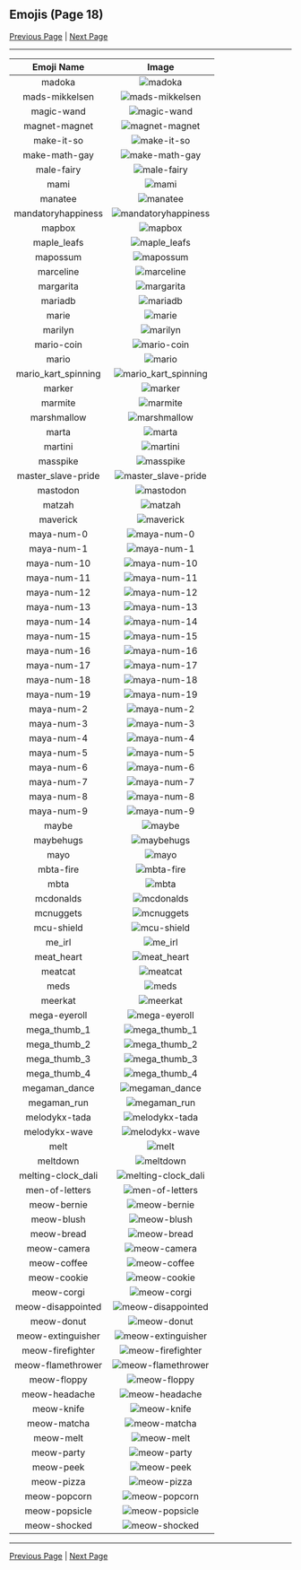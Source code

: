 
  ## Emojis (Page 18)

  [Previous Page](/docs/lgbtintech/page-m-0017.md)
   | [Next Page](/docs/lgbtintech/page-m-0019.md)

  <hr />

  |Emoji Name|Image|
  | :-: | :-: |
  |madoka| ![madoka](/emojis/lgbtintech/madoka.png)|
  |mads-mikkelsen| ![mads-mikkelsen](/emojis/lgbtintech/mads-mikkelsen.jpg)|
  |magic-wand| ![magic-wand](/emojis/lgbtintech/magic-wand.png)|
  |magnet-magnet| ![magnet-magnet](/emojis/lgbtintech/magnet-magnet.png)|
  |make-it-so| ![make-it-so](/emojis/lgbtintech/make-it-so.gif)|
  |make-math-gay| ![make-math-gay](/emojis/lgbtintech/make-math-gay.png)|
  |male-fairy| ![male-fairy](/emojis/lgbtintech/male-fairy.png)|
  |mami| ![mami](/emojis/lgbtintech/mami.png)|
  |manatee| ![manatee](/emojis/lgbtintech/manatee.jpg)|
  |mandatoryhappiness| ![mandatoryhappiness](/emojis/lgbtintech/mandatoryhappiness.jpg)|
  |mapbox| ![mapbox](/emojis/lgbtintech/mapbox.png)|
  |maple_leafs| ![maple_leafs](/emojis/lgbtintech/maple_leafs.png)|
  |mapossum| ![mapossum](/emojis/lgbtintech/mapossum.png)|
  |marceline| ![marceline](/emojis/lgbtintech/marceline.jpg)|
  |margarita| ![margarita](/emojis/lgbtintech/margarita.png)|
  |mariadb| ![mariadb](/emojis/lgbtintech/mariadb.png)|
  |marie| ![marie](/emojis/lgbtintech/marie.png)|
  |marilyn| ![marilyn](/emojis/lgbtintech/marilyn.jpg)|
  |mario-coin| ![mario-coin](/emojis/lgbtintech/mario-coin.png)|
  |mario| ![mario](/emojis/lgbtintech/mario.png)|
  |mario_kart_spinning| ![mario_kart_spinning](/emojis/lgbtintech/mario_kart_spinning.gif)|
  |marker| ![marker](/emojis/lgbtintech/marker.png)|
  |marmite| ![marmite](/emojis/lgbtintech/marmite.png)|
  |marshmallow| ![marshmallow](/emojis/lgbtintech/marshmallow.png)|
  |marta| ![marta](/emojis/lgbtintech/marta.png)|
  |martini| ![martini](/emojis/lgbtintech/martini.png)|
  |masspike| ![masspike](/emojis/lgbtintech/masspike.jpg)|
  |master_slave-pride| ![master_slave-pride](/emojis/lgbtintech/master_slave-pride.png)|
  |mastodon| ![mastodon](/emojis/lgbtintech/mastodon.png)|
  |matzah| ![matzah](/emojis/lgbtintech/matzah.png)|
  |maverick| ![maverick](/emojis/lgbtintech/maverick.png)|
  |maya-num-0| ![maya-num-0](/emojis/lgbtintech/maya-num-0.png)|
  |maya-num-1| ![maya-num-1](/emojis/lgbtintech/maya-num-1.png)|
  |maya-num-10| ![maya-num-10](/emojis/lgbtintech/maya-num-10.png)|
  |maya-num-11| ![maya-num-11](/emojis/lgbtintech/maya-num-11.png)|
  |maya-num-12| ![maya-num-12](/emojis/lgbtintech/maya-num-12.png)|
  |maya-num-13| ![maya-num-13](/emojis/lgbtintech/maya-num-13.png)|
  |maya-num-14| ![maya-num-14](/emojis/lgbtintech/maya-num-14.png)|
  |maya-num-15| ![maya-num-15](/emojis/lgbtintech/maya-num-15.png)|
  |maya-num-16| ![maya-num-16](/emojis/lgbtintech/maya-num-16.png)|
  |maya-num-17| ![maya-num-17](/emojis/lgbtintech/maya-num-17.png)|
  |maya-num-18| ![maya-num-18](/emojis/lgbtintech/maya-num-18.png)|
  |maya-num-19| ![maya-num-19](/emojis/lgbtintech/maya-num-19.png)|
  |maya-num-2| ![maya-num-2](/emojis/lgbtintech/maya-num-2.png)|
  |maya-num-3| ![maya-num-3](/emojis/lgbtintech/maya-num-3.png)|
  |maya-num-4| ![maya-num-4](/emojis/lgbtintech/maya-num-4.png)|
  |maya-num-5| ![maya-num-5](/emojis/lgbtintech/maya-num-5.png)|
  |maya-num-6| ![maya-num-6](/emojis/lgbtintech/maya-num-6.png)|
  |maya-num-7| ![maya-num-7](/emojis/lgbtintech/maya-num-7.png)|
  |maya-num-8| ![maya-num-8](/emojis/lgbtintech/maya-num-8.png)|
  |maya-num-9| ![maya-num-9](/emojis/lgbtintech/maya-num-9.png)|
  |maybe| ![maybe](/emojis/lgbtintech/maybe.png)|
  |maybehugs| ![maybehugs](/emojis/lgbtintech/maybehugs.png)|
  |mayo| ![mayo](/emojis/lgbtintech/mayo.png)|
  |mbta-fire| ![mbta-fire](/emojis/lgbtintech/mbta-fire.png)|
  |mbta| ![mbta](/emojis/lgbtintech/mbta.png)|
  |mcdonalds| ![mcdonalds](/emojis/lgbtintech/mcdonalds.png)|
  |mcnuggets| ![mcnuggets](/emojis/lgbtintech/mcnuggets.jpg)|
  |mcu-shield| ![mcu-shield](/emojis/lgbtintech/mcu-shield.png)|
  |me_irl| ![me_irl](/emojis/lgbtintech/me_irl.png)|
  |meat_heart| ![meat_heart](/emojis/lgbtintech/meat_heart.png)|
  |meatcat| ![meatcat](/emojis/lgbtintech/meatcat.png)|
  |meds| ![meds](/emojis/lgbtintech/meds.png)|
  |meerkat| ![meerkat](/emojis/lgbtintech/meerkat.png)|
  |mega-eyeroll| ![mega-eyeroll](/emojis/lgbtintech/mega-eyeroll.gif)|
  |mega_thumb_1| ![mega_thumb_1](/emojis/lgbtintech/mega_thumb_1.png)|
  |mega_thumb_2| ![mega_thumb_2](/emojis/lgbtintech/mega_thumb_2.png)|
  |mega_thumb_3| ![mega_thumb_3](/emojis/lgbtintech/mega_thumb_3.png)|
  |mega_thumb_4| ![mega_thumb_4](/emojis/lgbtintech/mega_thumb_4.png)|
  |megaman_dance| ![megaman_dance](/emojis/lgbtintech/megaman_dance.gif)|
  |megaman_run| ![megaman_run](/emojis/lgbtintech/megaman_run.gif)|
  |melodykx-tada| ![melodykx-tada](/emojis/lgbtintech/melodykx-tada.png)|
  |melodykx-wave| ![melodykx-wave](/emojis/lgbtintech/melodykx-wave.png)|
  |melt| ![melt](/emojis/lgbtintech/melt.gif)|
  |meltdown| ![meltdown](/emojis/lgbtintech/meltdown.png)|
  |melting-clock_dali| ![melting-clock_dali](/emojis/lgbtintech/melting-clock_dali.png)|
  |men-of-letters| ![men-of-letters](/emojis/lgbtintech/men-of-letters.png)|
  |meow-bernie| ![meow-bernie](/emojis/lgbtintech/meow-bernie.png)|
  |meow-blush| ![meow-blush](/emojis/lgbtintech/meow-blush.png)|
  |meow-bread| ![meow-bread](/emojis/lgbtintech/meow-bread.png)|
  |meow-camera| ![meow-camera](/emojis/lgbtintech/meow-camera.png)|
  |meow-coffee| ![meow-coffee](/emojis/lgbtintech/meow-coffee.png)|
  |meow-cookie| ![meow-cookie](/emojis/lgbtintech/meow-cookie.png)|
  |meow-corgi| ![meow-corgi](/emojis/lgbtintech/meow-corgi.png)|
  |meow-disappointed| ![meow-disappointed](/emojis/lgbtintech/meow-disappointed.png)|
  |meow-donut| ![meow-donut](/emojis/lgbtintech/meow-donut.png)|
  |meow-extinguisher| ![meow-extinguisher](/emojis/lgbtintech/meow-extinguisher.png)|
  |meow-firefighter| ![meow-firefighter](/emojis/lgbtintech/meow-firefighter.png)|
  |meow-flamethrower| ![meow-flamethrower](/emojis/lgbtintech/meow-flamethrower.png)|
  |meow-floppy| ![meow-floppy](/emojis/lgbtintech/meow-floppy.png)|
  |meow-headache| ![meow-headache](/emojis/lgbtintech/meow-headache.png)|
  |meow-knife| ![meow-knife](/emojis/lgbtintech/meow-knife.png)|
  |meow-matcha| ![meow-matcha](/emojis/lgbtintech/meow-matcha.png)|
  |meow-melt| ![meow-melt](/emojis/lgbtintech/meow-melt.png)|
  |meow-party| ![meow-party](/emojis/lgbtintech/meow-party.gif)|
  |meow-peek| ![meow-peek](/emojis/lgbtintech/meow-peek.png)|
  |meow-pizza| ![meow-pizza](/emojis/lgbtintech/meow-pizza.png)|
  |meow-popcorn| ![meow-popcorn](/emojis/lgbtintech/meow-popcorn.gif)|
  |meow-popsicle| ![meow-popsicle](/emojis/lgbtintech/meow-popsicle.png)|
  |meow-shocked| ![meow-shocked](/emojis/lgbtintech/meow-shocked.png)|

  <hr/>
  
  [Previous Page](/docs/lgbtintech/page-m-0017.md)
   | [Next Page](/docs/lgbtintech/page-m-0019.md)
